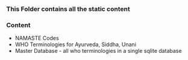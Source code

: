 ### This Folder contains all the static content  
### Content 
- NAMASTE Codes
- WHO Terminologies for Ayurveda, Siddha, Unani
- Master Database - all who terminologies in a single sqlite database 
